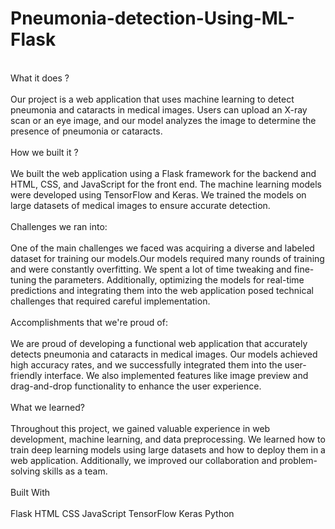 # Pneumonia-detection-Using-ML-Flask

<br>What it does ?<br>
<br>Our project is a web application that uses machine learning to detect pneumonia and cataracts in medical images. Users can upload an X-ray scan or an eye image, and our model analyzes the image to determine the presence of pneumonia or cataracts.<br>
<br>How we built it ?<br>
<br>We built the web application using a Flask framework for the backend and HTML, CSS, and JavaScript for the front end. The machine learning models were developed using TensorFlow and Keras. We trained the models on large datasets of medical images to ensure accurate detection.<br>
<br>Challenges we ran into: <br>
<br>One of the main challenges we faced was acquiring a diverse and labeled dataset for training our models.Our models required many rounds of training and were constantly overfitting. We spent a lot of time tweaking and fine-tuning the parameters. Additionally, optimizing the models for real-time predictions and integrating them into the web application posed technical challenges that required careful implementation.<br>
<br>Accomplishments that we're proud of: <br>
<br>We are proud of developing a functional web application that accurately detects pneumonia and cataracts in medical images. Our models achieved high accuracy rates, and we successfully integrated them into the user-friendly interface. We also implemented features like image preview and drag-and-drop functionality to enhance the user experience.<br>
<br>What we learned? <br>
<br>Throughout this project, we gained valuable experience in web development, machine learning, and data preprocessing. We learned how to train deep learning models using large datasets and how to deploy them in a web application. Additionally, we improved our collaboration and problem-solving skills as a team.<br>
<br>Built With <br>
<br>Flask
HTML
CSS
JavaScript
TensorFlow
Keras
Python<br>
